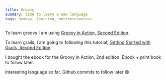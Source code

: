 ```yaml
---
title: Groovy
summary: time to learn a new language
tags: groovy, learning, onlineresources
---
```


To learn groovy I am using [Groovy in Action, Second Edition](http://www.manning.com/koenig2/).

To learn grails, I am going to following this tutorial,
[Getting Started with Grails, Second Edition](http://www.infoq.com/minibooks/grails-getting-started)

I bought the ebook for the Groovy in Action, 2nd edition.  Ebook + print
book to follow later.

Interesting language so far.  Github commits to follow later :smile:
